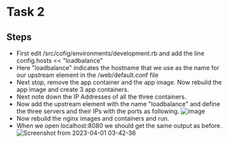 # Task 2

## Steps
 - First edit /src/cofig/environments/development.rb and add the line config.hosts << "loadbalance"
 - Here "loadbalance" indicates the hostname that we use as the name for our upstream element in the /web/default.conf file
 - Next stop, remove the app container and the app image. Now rebuild the app image and create 3 app containers.
 - Next note down the IP Addresses of all the three containers.
 - Now add the upstream element with the name "loadbalance" and define the three servers and their IPs with the ports as following.
 ![image](https://user-images.githubusercontent.com/78261857/229352457-45ac77d7-cbe4-425e-a6d4-c097dc5a43df.png)
 - Now rebuild the nginx images and containers and run.
 - When we open localhost:8080 we should get the same output as before.
 ![Screenshot from 2023-04-01 03-42-36](https://user-images.githubusercontent.com/78261857/229302046-1066bd10-bc94-4c4c-8623-c86876772e7d.png)
